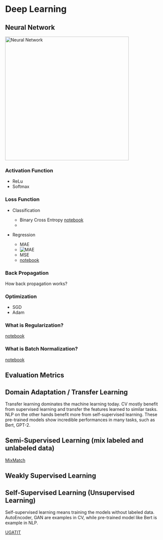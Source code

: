 # Deep Learning

## Neural Network

<img src="https://1.cms.s81c.com/sites/default/files/2021-01-06/ICLH_Diagram_Batch_01_03-DeepNeuralNetwork-WHITEBG.png" alt="Neural Network" width="400"/>

### Activation Function

* ReLu
* Softmax




### Loss Function

* Classification
  * Binary Cross Entropy 
    [notebook]()
  * 

* Regression
  * MAE 
  * ![MAE](https://miro.medium.com/max/513/0*RWvFBzRzelUnPXpq.png)
  * MSE
  * [notebook]()


### Back Propagation

How back propagation works?

### Optimization

* SGD
* Adam

### What is Regularization?

[notebook]()

### What is Batch Normalization?

[notebook]()

## Evaluation Metrics


## Domain Adaptation / Transfer Learning

Transfer learning dominates the machine learning today. CV mostly benefit from supervised learning and transfer the features learned to similar tasks. NLP on the other hands benefit more from self-supervised learning. These pre-trained models show incredible performances in many tasks, such as Bert, GPT-2.



## Semi-Supervised Learning (mix labeled and unlabeled data)

[MixMatch](https://github.com/google-research/mixmatch)

## Weakly Supervised Learning

## Self-Supervised Learning (Unsupervised Learning)

Self-supervised learning means training the models without labeled data. AutoEncoder, GAN are examples in CV, while pre-trained model like Bert is example in NLP.

[UGATIT](https://github.com/taki0112/UGATIT?utm_source=mybridge&utm_medium=blog&utm_campaign=read_more)


